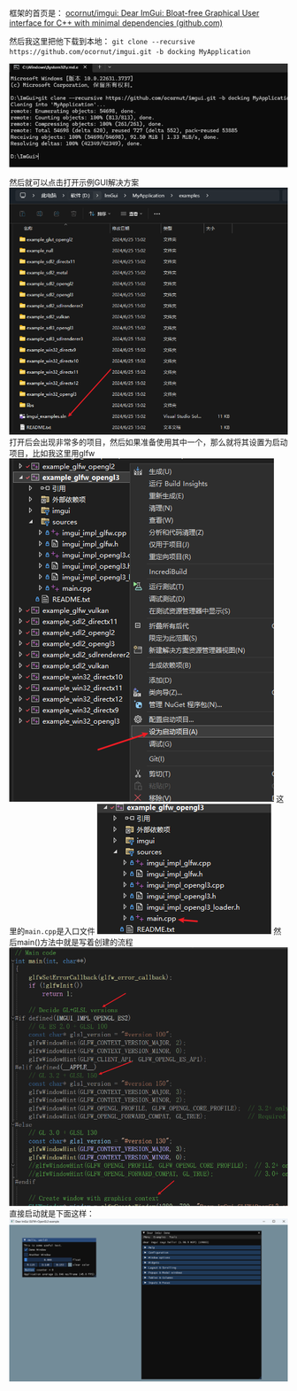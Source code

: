 框架的首页是： [ocornut/imgui: Dear ImGui: Bloat-free Graphical User interface for C++ with minimal dependencies (github.com)](https://github.com/ocornut/imgui)

然后我这里把他下载到本地：
`git clone --recursive https://github.com/ocornut/imgui.git -b docking MyApplication `

![](images/Pasted%20image%2020240625150300.png)

然后就可以点击打开示例GUI解决方案
![](images/Pasted%20image%2020240625150357.png)
打开后会出现非常多的项目，然后如果准备使用其中一个，那么就将其设置为启动项目，比如我这里用glfw
![](images/Pasted%20image%2020240625152442.png)
这里的`main.cpp`是入口文件
![](images/Pasted%20image%2020240625152456.png)
然后main()方法中就是写着创建的流程
![](images/Pasted%20image%2020240625152518.png)
直接启动就是下面这样：
![](images/Pasted%20image%2020240625152550.png)



















